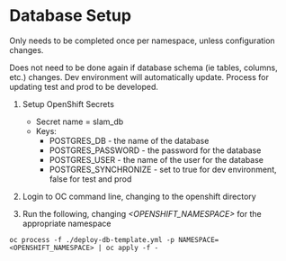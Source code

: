 # Database Setup

Only needs to be completed once per namespace, unless configuration changes.

Does not need to be done again if database schema (ie tables, columns, etc.) changes. Dev environment will automatically update. Process for updating test and prod to be developed.

1. Setup OpenShift Secrets

    - Secret name = slam_db
    - Keys:
        - POSTGRES_DB - the name of the database
        - POSTGRES_PASSWORD - the password for the database
        - POSTGRES_USER - the name of the user for the database
        - POSTGRES_SYNCHRONIZE - set to true for dev environment, false for test and prod

2. Login to OC command line, changing to the openshift directory

3. Run the following, changing _<OPENSHIFT_NAMESPACE>_ for the appropriate namespace

```
oc process -f ./deploy-db-template.yml -p NAMESPACE=<OPENSHIFT_NAMESPACE> | oc apply -f -
```

